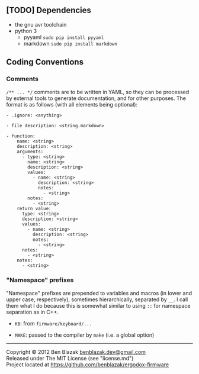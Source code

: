 ## [TODO] Dependencies

- the gnu avr toolchain
- python 3
  - pyyaml `sudo pip install pyyaml`
  - markdown `sudo pip install markdown`


## Coding Conventions

### Comments
`/** ... */` comments are to be written in YAML, so they can be processed by
external tools to generate documentation, and for other purposes.  The format
is as follows (with all elements being optional):

    - .ignore: <anything>

    - file description: <string.markdown>

    - function:
        name: <string>
        description: <string>
        arguments:
          - type: <string>
            name: <string>
            description: <string>
            values:
              - name: <string>
                description: <string>
                notes:
                  - <string>
            notes:
              - <string>
        return value:
          type: <string>
          description: <string>
          values:
            - name: <string>
              description: <string>
              notes:
                - <string>
          notes:
            - <string>
        notes:
          - <string>


### "Namespace" prefixes
"Namespace" prefixes are prepended to variables and macros (in lower and upper
case, respectively), sometimes hierarchically, separated by `__`.  I call them
what I do because this is somewhat similar to using `::` for namespace
separation as in C++.

* `KB`: from `firmware/keyboard/...`

* `MAKE`: passed to the compiler by `make` (i.e. a global option)


-------------------------------------------------------------------------------

Copyright &copy; 2012 Ben Blazak <benblazak.dev@gmail.com>  
Released under The MIT License (see "license.md")  
Project located at <https://github.com/benblazak/ergodox-firmware>

